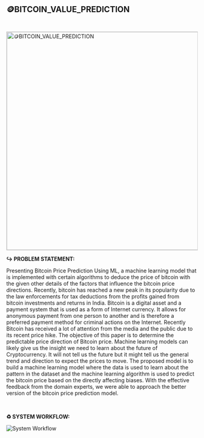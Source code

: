 ## 🪙BITCOIN_VALUE_PREDICTION
<!DOCTYPE html>
<html>
  <head>
    <img src="https://encrypted-tbn0.gstatic.com/images?q=tbn:ANd9GcRbmRTV2FFB9MyyzPQ2xCT0SbaUxiA1Z48o89A4TdNw_EZglVTMA8r2jisNQ5dY7qWHhSk&usqp=CAU"  width="950" height="575" title="🪙BITCOIN_VALUE_PREDICTION" align="center" style="margin-top: 20px; border: 1px solid #ccc;">
  </head>
  <body>
    <p><b>↪ PROBLEM STATEMENT:</b></p>
    <p>Presenting Bitcoin Price Prediction Using ML, a machine learning model that is implemented with certain algorithms to deduce the price of bitcoin with the given other details of the factors that influence the bitcoin price directions. Recently, bitcoin has reached a new peak in its popularity due to the law enforcements for tax deductions from the profits gained from bitcoin investments and returns in India. Bitcoin is a digital asset and a payment system that is used as a form of Internet currency. It allows for anonymous payment from one person to another and is therefore a preferred payment method for criminal actions on the Internet. Recently Bitcoin has received a lot of attention from the media and the public due to its recent price hike. The objective of this paper is to determine the predictable price direction of Bitcoin price. Machine learning models can likely give us the insight we need to learn about the future of Cryptocurrency. It will not tell us the future but it might tell us the general trend and direction to expect the prices to move. The proposed model is to build a machine learning model where the data is used to learn about the pattern in the dataset and the machine learning algorithm is used to predict the bitcoin price based on the directly affecting biases. With the effective feedback from the domain experts, we were able to approach the better version of the bitcoin price prediction model.</p>
    <br>

      
<p><b>♻️ SYSTEM WORKFLOW:</b></p>
   
![System Workflow](https://user-images.githubusercontent.com/108861190/234074536-4daa420c-8e44-4066-9141-e03402cafd9b.png)
        
      
      
